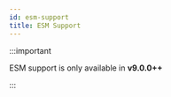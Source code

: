 ```yaml
---
id: esm-support
title: ESM Support
---
```


:::important

ESM support is only available in **v9.0.0++**

:::
